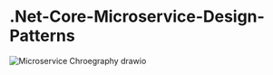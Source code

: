 # .Net-Core-Microservice-Design-Patterns

![Microservice Chroegraphy drawio](https://github.com/xddemir/.Net-Core-Microservice-Design-Patterns/assets/56155535/d658fa0b-141b-4761-b684-d45f9f7b7d2c)
